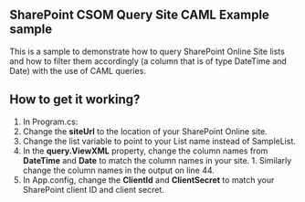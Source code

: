 ## SharePoint CSOM Query Site CAML Example sample

This is a sample to demonstrate how to query SharePoint Online Site lists and how to filter them accordingly (a column that is of type DateTime and Date) with the use of CAML queries.

## How to get it working?

1. In Program.cs:
  1. Change the **siteUrl** to the location of your SharePoint Online site.
  1. Change the list variable to point to your List name instead of SampleList.
  1. In the **query.ViewXML** property, change the column names from **DateTime** and **Date** to match the column names in your site.
    1. Similarly change the column names in the output on line 44.
1. In App.config, change the **ClientId** and **ClientSecret** to match your SharePoint client ID and client secret.
